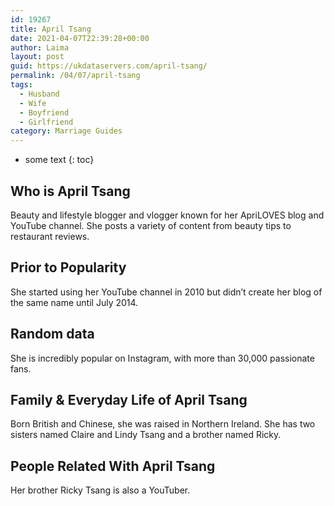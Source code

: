 ```yaml
---
id: 19267
title: April Tsang
date: 2021-04-07T22:39:28+00:00
author: Laima
layout: post
guid: https://ukdataservers.com/april-tsang/
permalink: /04/07/april-tsang
tags:
  - Husband
  - Wife
  - Boyfriend
  - Girlfriend
category: Marriage Guides
---
```


* some text
{: toc}


## Who is April Tsang
                  
                  
                  
Beauty and lifestyle blogger and vlogger known for her ApriLOVES blog and YouTube channel. She posts a variety of content from beauty tips to restaurant reviews.
                  
              
            
              
            
                
                
                
## Prior to Popularity
                  
                  
                  
She started using her YouTube channel in 2010 but didn&#8217;t create her blog of the same name until July 2014.
                  
              
            
              
            
                
                
                
## Random data
                  
                  
                  
She is incredibly popular on Instagram, with more than 30,000 passionate fans.
                  
              
            
              
            
                
                
                
## Family & Everyday Life of April Tsang
                  
                  
                  
Born British and Chinese, she was raised in Northern Ireland. She has two sisters named Claire and Lindy Tsang and a brother named Ricky.
                  
              
            
              
            
                
                
                
## People Related With April Tsang
                  
                  
                  
Her brother Ricky Tsang is also a YouTuber.
                  
              
            
              
            
                
              
            
              
              
            
            
              
            
          
          
          